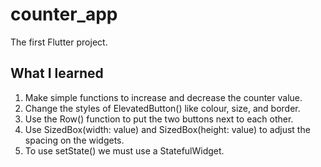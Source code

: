 # counter_app

The first Flutter project.

## What I learned

1. Make simple functions to increase and decrease the counter value.
2. Change the styles of ElevatedButton() like colour, size, and border.
3. Use the Row() function to put the two buttons next to each other.
4. Use SizedBox(width: value) and SizedBox(height: value) to adjust the spacing on the widgets.
5. To use setState() we must use a StatefulWidget.
